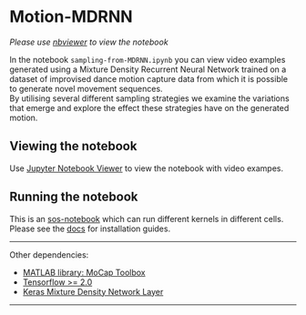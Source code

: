 # Motion-MDRNN
*Please use [nbviewer](https://nbviewer.jupyter.org/) to view the notebook*  


In the notebook `sampling-from-MDRNN.ipynb` you can view video examples generated using a Mixture Density Recurrent Neural Network trained on a dataset of improvised dance motion capture data from which it is possible to generate novel movement sequences.  
By utilising several different sampling strategies we examine the variations that emerge and explore the effect these strategies have on the generated motion.

## Viewing the notebook
Use [Jupyter Notebook Viewer](https://github.com/jupyter/nbviewer/) to view the notebook with video exampes.


## Running the notebook
This is an [sos-notebook](https://vatlab.github.io/sos-docs/) which can run different kernels in different cells. Please see the [docs](https://vatlab.github.io/sos-docs/running.html#content) for installation guides. 

---

Other dependencies:

- [MATLAB library: MoCap Toolbox](https://www.jyu.fi/hytk/fi/laitokset/mutku/en/research/materials/mocaptoolbox)  
- [Tensorflow >= 2.0](https://www.tensorflow.org/)
- [Keras Mixture Density Network Layer](https://github.com/cpmpercussion/keras-mdn-layer#keras-mixture-density-network-layer)
---
